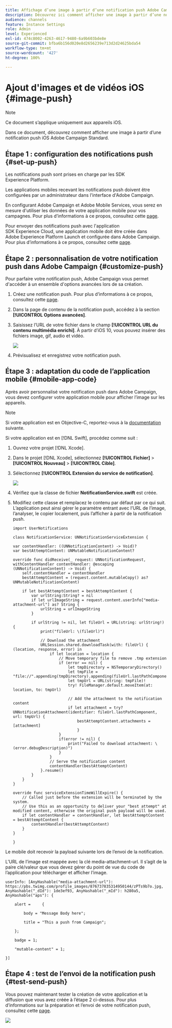```yaml
---
title: Affichage d’une image à partir d’une notification push Adobe Campaign Standard
description: Découvrez ici comment afficher une image à partir d’une notification push Adobe Campaign Standard sur un appareil iOS
audience: channels
feature: Instance Settings
role: Admin
level: Experienced
exl-id: 474c8002-4263-4617-9480-6a9b603bde8e
source-git-commit: bfba6b156d020e8d2656239e713d2d24625bda54
workflow-type: tm+mt
source-wordcount: '427'
ht-degree: 100%

---
```


# Ajout d&#39;images et de vidéos iOS {#image-push}

>[!NOTE]
>
>Ce document s’applique uniquement aux appareils iOS.

Dans ce document, découvrez comment afficher une image à partir d’une notification push iOS Adobe Campaign Standard.

## Étape 1 : configuration des notifications push {#set-up-push}

Les notifications push sont prises en charge par les SDK Experience Platform.

Les applications mobiles recevant les notifications push doivent être configurées par un administrateur dans l&#39;interface d&#39;Adobe Campaign.

En configurant Adobe Campaign et Adobe Mobile Services, vous serez en mesure d&#39;utiliser les données de votre application mobile pour vos campagnes. Pour plus d’informations à ce propos, consultez cette [page](../../administration/using/configuring-a-mobile-application.md).

Pour envoyer des notifications push avec l&#39;application SDK Experience Cloud, une application mobile doit être créée dans Adobe Experience Platform Launch et configurée dans Adobe Campaign. Pour plus d’informations à ce propos, consultez cette [page](../../administration/using/configuring-a-mobile-application.md#channel-specific-config).

## Étape 2 : personnalisation de votre notification push dans Adobe Campaign {#customize-push}

Pour parfaire votre notification push, Adobe Campaign vous permet d&#39;accéder à un ensemble d&#39;options avancées lors de sa création.

1. Créez une notification push. Pour plus d’informations à ce propos, consultez cette [page](../../channels/using/preparing-and-sending-a-push-notification.md).

1. Dans la page de contenu de la notification push, accédez à la section **[!UICONTROL Options avancées]**.

1. Saisissez l’URL de votre fichier dans le champ **[!UICONTROL URL du contenu multimédia enrichi]**.
À partir d’iOS 10, vous pouvez insérer des fichiers image, gif, audio et vidéo.

   ![](assets/push_notif_advanced_6.png)

1.  Prévisualisez et enregistrez votre notification push.

## Étape 3 : adaptation du code de l’application mobile {#mobile-app-code}

Après avoir personnalisé votre notification push dans Adobe Campaign, vous devez configurer votre application mobile pour afficher l’image sur les appareils.

>[!NOTE]
>
>Si votre application est en Objective-C, reportez-vous à la [documentation](https://experienceleague.adobe.com/docs/mobile-services/ios/messaging-ios/push-messaging/c-set-up-rich-push-notif-ios.html?lang=fr) suivante.

Si votre application est en [!DNL Swift], procédez comme suit :

1. Ouvrez votre projet [!DNL Xcode].

1. Dans le projet [!DNL Xcode], sélectionnez **[!UICONTROL Fichier]** > **[!UICONTROL Nouveau]** > **[!UICONTROL Cible]**.

1. Sélectionnez **[!UICONTROL Extension du service de notification]**.

   ![](assets/push_notif_advanced_12.png)

1. Vérifiez que la classe de fichier **NotificationService.swift** est créée.

1. Modifiez cette classe et remplacez le contenu par défaut par ce qui suit.
L’application peut ainsi gérer le paramètre entrant avec l’URL de l’image, l’analyser, le copier localement, puis l’afficher à partir de la notification push.

   ```
   import UserNotifications
   
   class NotificationService: UNNotificationServiceExtension {
   
   var contentHandler: ((UNNotificationContent) -> Void)?
   var bestAttemptContent: UNMutableNotificationContent?
   
   override func didReceive(_ request: UNNotificationRequest, withContentHandler contentHandler: @escaping (UNNotificationContent) -> Void) {
       self.contentHandler = contentHandler
       bestAttemptContent = (request.content.mutableCopy() as? UNMutableNotificationContent)
   
       if let bestAttemptContent = bestAttemptContent {
           var urlString:String? = nil
           if let urlImageString = request.content.userInfo["media-attachment-url"] as? String {
               urlString = urlImageString
           }
   
           if urlString != nil, let fileUrl = URL(string: urlString!) {
               print("fileUrl: \(fileUrl)")
   
               // Download the attachment
               URLSession.shared.downloadTask(with: fileUrl) { (location, response, error) in
                   if let location = location {
                       // Move temporary file to remove .tmp extension
                       if (error == nil) {
                           let tmpDirectory = NSTemporaryDirectory()
                           let tmpFile = "file://".appending(tmpDirectory).appending(fileUrl.lastPathComponent)
                           let tmpUrl = URL(string: tmpFile)!
                           try! FileManager.default.moveItem(at: location, to: tmpUrl)
   
                           // Add the attachment to the notification content
                           if let attachment = try? UNNotificationAttachment(identifier: fileUrl.lastPathComponent, url: tmpUrl) {
                               bestAttemptContent.attachments = [attachment]
                               }
                       }
                       if(error != nil) {
                           print("Failed to download attachment: \(error.debugDescription)")
                       }
                   }
                   // Serve the notification content
                   contentHandler(bestAttemptContent)
               }.resume()
           }
       }
   }
   
   override func serviceExtensionTimeWillExpire() {
       // Called just before the extension will be terminated by the system.
       // Use this as an opportunity to deliver your "best attempt" at modified content, otherwise the original push payload will be used.
       if let contentHandler = contentHandler, let bestAttemptContent = bestAttemptContent {
           contentHandler(bestAttemptContent)
       }
   }
   
   }
   ```

Le mobile doit recevoir la payload suivante lors de l’envoi de la notification.

L’URL de l’image est mappée avec la clé media-attachment-url. Il s’agit de la paire clé/valeur que vous devez gérer du point de vue du code de l’application pour télécharger et afficher l’image.

```
userInfo: [AnyHashable("media-attachment-url"): https://pbs.twimg.com/profile_images/876737835314950144/zPTs9b7o.jpg, AnyHashable("_dId"): 1de3ef93, AnyHashable("_mId"): h280a5, AnyHashable("aps"): {
 
    alert =     {
 
        body = "Message Body here";
 
        title = "This a push from Campaign";
 
    };
 
    badge = 1;
 
    "mutable-content" = 1;
 
}]
```

## Étape 4 : test de l’envoi de la notification push {#test-send-push}

Vous pouvez maintenant tester la création de votre application et la diffusion que vous avez créée à l’étape 2 ci-dessus. Pour plus d’informations sur la préparation et l’envoi de votre notification push, consultez cette [page](../../channels/using/preparing-and-sending-a-push-notification.md).

![](assets/push_notif_advanced_34.png)
